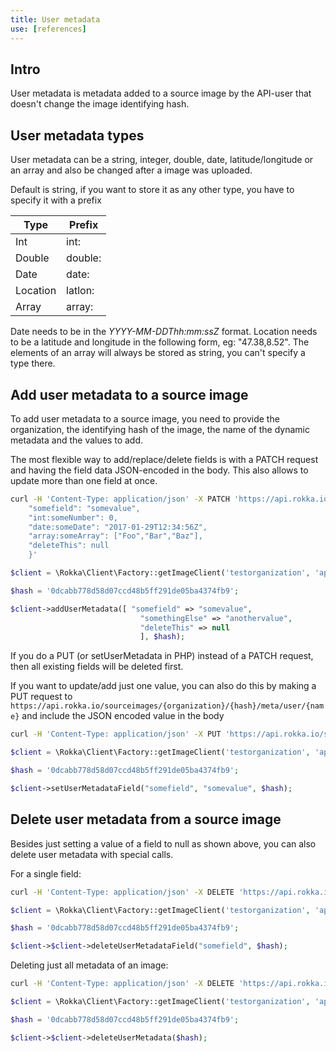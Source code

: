 ```yaml
---
title: User metadata
use: [references]
---
```


## Intro

User metadata is metadata added to a source image by the API-user that doesn't change the image identifying hash.

## User metadata types

User metadata can be a string, integer, double, date, latitude/longitude or an array and also be changed after a image was uploaded.

Default is string, if you want to store it as any other type, you have to specify it with a prefix

| Type     | Prefix  |
-----------|----------
| Int      | int:    |
| Double   | double: |
| Date     | date:   |
| Location | latlon: |
| Array    | array:  |


Date needs to be in the _YYYY-MM-DDThh:mm:ssZ_ format. Location needs to be a latitude and longitude in the following form, eg: "47.38,8.52".
The elements of an array will always be stored as string, you can't specify a type there.

## Add user metadata to a source image

To add user metadata to a source image, you need to provide the organization, the identifying hash of the image, the name of the dynamic metadata and the values to add.

The most flexible way to add/replace/delete fields is with a PATCH request and having the field data JSON-encoded in the body.
This also allows to update more than one field at once.

```bash
curl -H 'Content-Type: application/json' -X PATCH 'https://api.rokka.io/sourceimages/testorganization/0dcabb778d58d07ccd48b5ff291de05ba4374fb9/meta/user' -d '{
    "somefield": "somevalue",
    "int:someNumber": 0,
    "date:someDate": "2017-01-29T12:34:56Z",
    "array:someArray": ["Foo","Bar","Baz"],
    "deleteThis": null
    }'
```


```php
$client = \Rokka\Client\Factory::getImageClient('testorganization', 'apiKey', 'apiSecret');

$hash = '0dcabb778d58d07ccd48b5ff291de05ba4374fb9';

$client->addUserMetadata([ "somefield" => "somevalue",
                             "somethingElse" => "anothervalue",
                             "deleteThis" => null
                             ], $hash);

```
If you do a PUT (or setUserMetadata in PHP) instead of a PATCH request, then all existing fields will be deleted first.

If you want to update/add just one value, you can also do this by making a PUT request to `https://api.rokka.io/sourceimages/{organization}/{hash}/meta/user/{name}`
and include the JSON encoded value in the body

```bash
curl -H 'Content-Type: application/json' -X PUT 'https://api.rokka.io/sourceimages/testorganization/0dcabb778d58d07ccd48b5ff291de05ba4374fb9/meta/user/somefield' -d '"somevalue"'
```

```php
$client = \Rokka\Client\Factory::getImageClient('testorganization', 'apiKey', 'apiSecret');

$hash = '0dcabb778d58d07ccd48b5ff291de05ba4374fb9';

$client->setUserMetadataField("somefield", "somevalue", $hash);

```


## Delete user metadata from a source image

Besides just setting a value of a field to null as shown above, you can also delete user metadata with special calls.

For a single field:

```bash
curl -H 'Content-Type: application/json' -X DELETE 'https://api.rokka.io/sourceimages/testorganization/0dcabb778d58d07ccd48b5ff291de05ba4374fb9/meta/static/somefield'
```

```php
$client = \Rokka\Client\Factory::getImageClient('testorganization', 'apiKey', 'apiSecret');

$hash = '0dcabb778d58d07ccd48b5ff291de05ba4374fb9';

$client->$client->deleteUserMetadataField("somefield", $hash);

```

Deleting just all metadata of an image:

```bash
curl -H 'Content-Type: application/json' -X DELETE 'https://api.rokka.io/sourceimages/testorganization/0dcabb778d58d07ccd48b5ff291de05ba4374fb9/meta/user'
```

```php
$client = \Rokka\Client\Factory::getImageClient('testorganization', 'apiKey', 'apiSecret');

$hash = '0dcabb778d58d07ccd48b5ff291de05ba4374fb9';

$client->$client->deleteUserMetadata($hash);

```

# 